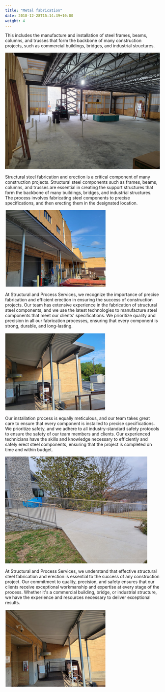 ```yaml
---
title: "Metal fabrication"
date: 2018-12-28T15:14:39+10:00
weight: 4
---
```


This includes the manufacture and installation of steel frames, beams, columns, and trusses that form the backbone of many construction projects, such as commercial buildings, bridges, and industrial structures.

![Metal Services](/images/projects/steel/1-6.jpg)

Structural steel fabrication and erection is a critical component of many construction projects. Structural steel components such as frames, beams, columns, and trusses are essential in creating the support structures that form the backbone of many buildings, bridges, and industrial structures. The process involves fabricating steel components to precise specifications, and then erecting them in the designated location.

![Metal Services](/images/projects/steel/1-1.jpg)

At Structural and Process Services, we recognize the importance of precise fabrication and efficient erection in ensuring the success of construction projects. Our team has extensive experience in the fabrication of structural steel components, and we use the latest technologies to manufacture steel components that meet our clients' specifications. We prioritize quality and precision in all our fabrication processes, ensuring that every component is strong, durable, and long-lasting.

![Metal Services](/images/projects/steel/1-3.jpg)

Our installation process is equally meticulous, and our team takes great care to ensure that every component is installed to precise specifications. We prioritize safety, and we adhere to all industry-standard safety protocols to ensure the safety of our team members and clients. Our experienced technicians have the skills and knowledge necessary to efficiently and safely erect steel components, ensuring that the project is completed on time and within budget.

![Metal Services](images/projects/welding/3-2.jpg)

At Structural and Process Services, we understand that effective structural steel fabrication and erection is essential to the success of any construction project. Our commitment to quality, precision, and safety ensures that our clients receive exceptional workmanship and expertise at every stage of the process. Whether it's a commercial building, bridge, or industrial structure, we have the experience and resources necessary to deliver exceptional results.

![Metal Services](/images/projects/steel/1-5.jpg)
